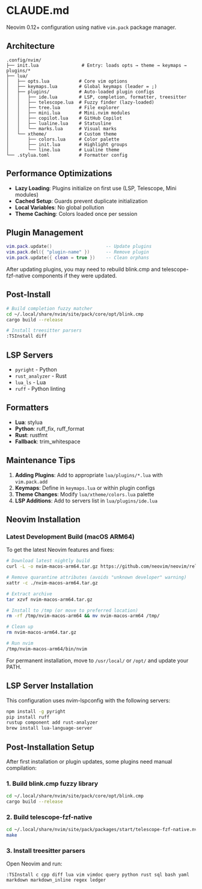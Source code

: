 # CLAUDE.md

Neovim 0.12+ configuration using native `vim.pack` package manager.

## Architecture

```
.config/nvim/
├── init.lua                # Entry: loads opts → theme → keymaps → plugins/*
├── lua/
│   ├── opts.lua           # Core vim options
│   ├── keymaps.lua        # Global keymaps (leader = ;)
│   ├── plugins/           # Auto-loaded plugin configs
│   │   ├── ide.lua        # LSP, completion, formatter, treesitter
│   │   ├── telescope.lua  # Fuzzy finder (lazy-loaded)
│   │   ├── tree.lua       # File explorer
│   │   ├── mini.lua       # Mini.nvim modules
│   │   ├── copilot.lua    # GitHub Copilot
│   │   ├── lualine.lua    # Statusline
│   │   └── marks.lua      # Visual marks
│   └── xtheme/            # Custom theme
│       ├── colors.lua     # Color palette
│       ├── init.lua       # Highlight groups
│       └── line.lua       # Lualine theme
└── .stylua.toml           # Formatter config
```

## Performance Optimizations

- **Lazy Loading**: Plugins initialize on first use (LSP, Telescope, Mini modules)
- **Cached Setup**: Guards prevent duplicate initialization
- **Local Variables**: No global pollution
- **Theme Caching**: Colors loaded once per session

## Plugin Management

```lua
vim.pack.update()                    -- Update plugins
vim.pack.del({ "plugin-name" })      -- Remove plugin
vim.pack.update({ clean = true })    -- Clean orphans
```

After updating plugins, you may need to rebuild blink.cmp and telescope-fzf-native components if they were updated.

## Post-Install

```bash
# Build completion fuzzy matcher
cd ~/.local/share/nvim/site/pack/core/opt/blink.cmp
cargo build --release

# Install treesitter parsers
:TSInstall diff
```

## LSP Servers

- `pyright` - Python
- `rust_analyzer` - Rust
- `lua_ls` - Lua
- `ruff` - Python linting

## Formatters

- **Lua**: stylua
- **Python**: ruff_fix, ruff_format
- **Rust**: rustfmt
- **Fallback**: trim_whitespace

## Maintenance Tips

1. **Adding Plugins**: Add to appropriate `lua/plugins/*.lua` with `vim.pack.add`
3. **Keymaps**: Define in `keymaps.lua` or within plugin configs
4. **Theme Changes**: Modify `lua/xtheme/colors.lua` palette
5. **LSP Additions**: Add to servers list in `lua/plugins/ide.lua`


## Neovim Installation

### Latest Development Build (macOS ARM64)

To get the latest Neovim features and fixes:

```bash
# Download latest nightly build
curl -L -o nvim-macos-arm64.tar.gz https://github.com/neovim/neovim/releases/download/nightly/nvim-macos-arm64.tar.gz

# Remove quarantine attributes (avoids "unknown developer" warning)
xattr -c ./nvim-macos-arm64.tar.gz

# Extract archive
tar xzvf nvim-macos-arm64.tar.gz

# Install to /tmp (or move to preferred location)
rm -rf /tmp/nvim-macos-arm64 && mv nvim-macos-arm64 /tmp/

# Clean up
rm nvim-macos-arm64.tar.gz

# Run nvim
/tmp/nvim-macos-arm64/bin/nvim
```

For permanent installation, move to `/usr/local/` or `/opt/` and update your PATH.

## LSP Server Installation

This configuration uses nvim-lspconfig with the following servers:
```bash
npm install -g pyright
pip install ruff
rustup component add rust-analyzer
brew install lua-language-server
```

## Post-Installation Setup

After first installation or plugin updates, some plugins need manual compilation:

### 1. Build blink.cmp fuzzy library
```bash
cd ~/.local/share/nvim/site/pack/core/opt/blink.cmp
cargo build --release
```

### 2. Build telescope-fzf-native
```bash
cd ~/.local/share/nvim/site/pack/packages/start/telescope-fzf-native.nvim
make
```

### 3. Install treesitter parsers
Open Neovim and run:
```vim
:TSInstall c cpp diff lua vim vimdoc query python rust sql bash yaml markdown markdown_inline regex ledger
```
